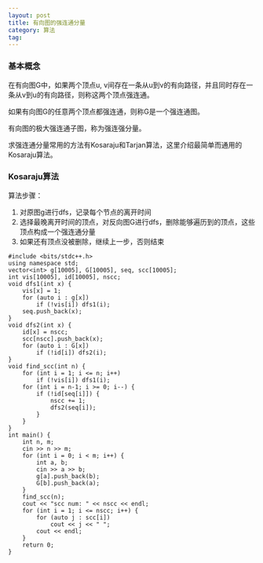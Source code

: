 ```yaml
---
layout: post
title: 有向图的强连通分量
category: 算法
tag:
---
```


### 基本概念

在有向图G中，如果两个顶点u, v间存在一条从u到v的有向路径，并且同时存在一条从v到u的有向路径，则称这两个顶点强连通。

如果有向图G的任意两个顶点都强连通，则称G是一个强连通图。

有向图的极大强连通子图，称为强连强分量。

求强连通分量常用的方法有Kosaraju和Tarjan算法，这里介绍最简单而通用的Kosaraju算法。

### Kosaraju算法

算法步骤：

1. 对原图g进行dfs，记录每个节点的离开时间
2. 选择最晚离开时间的顶点，对反向图G进行dfs，删除能够遍历到的顶点，这些顶点构成一个强连通分量
3. 如果还有顶点没被删除，继续上一步，否则结束

```
#include <bits/stdc++.h>
using namespace std;
vector<int> g[10005], G[10005], seq, scc[10005];
int vis[10005], id[10005], nscc;
void dfs1(int x) {
    vis[x] = 1;
    for (auto i : g[x])
        if (!vis[i]) dfs1(i);
    seq.push_back(x);
}
void dfs2(int x) {
    id[x] = nscc;
    scc[nscc].push_back(x);
    for (auto i : G[x])
        if (!id[i]) dfs2(i);
}
void find_scc(int n) {
    for (int i = 1; i <= n; i++)
        if (!vis[i]) dfs1(i);
    for (int i = n-1; i >= 0; i--) {
        if (!id[seq[i]]) {
            nscc += 1;
            dfs2(seq[i]);
        }
    }
}
int main() {
    int n, m;
    cin >> n >> m;
    for (int i = 0; i < m; i++) {
        int a, b;
        cin >> a >> b;
        g[a].push_back(b);
        G[b].push_back(a);
    }
    find_scc(n);
    cout << "scc num: " << nscc << endl;
    for (int i = 1; i <= nscc; i++) {
        for (auto j : scc[i])
            cout << j << " ";
        cout << endl;
    }
    return 0;
}
```
